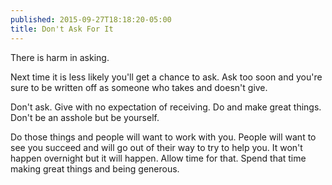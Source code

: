 ```yaml
---
published: 2015-09-27T18:18:20-05:00
title: Don't Ask For It
---
```

There is harm in asking.

Next time it is less likely you'll get a chance to ask. Ask too soon and you're sure to be written off as someone who takes and doesn't give.

Don't ask. Give with no expectation of receiving. Do and make great things. Don't be an asshole but be yourself.

Do those things and people will want to work with you. People will want to see you succeed and will go out of their way to try to help you. It won't happen overnight but it will happen. Allow time for that. Spend that time making great things and being generous.
